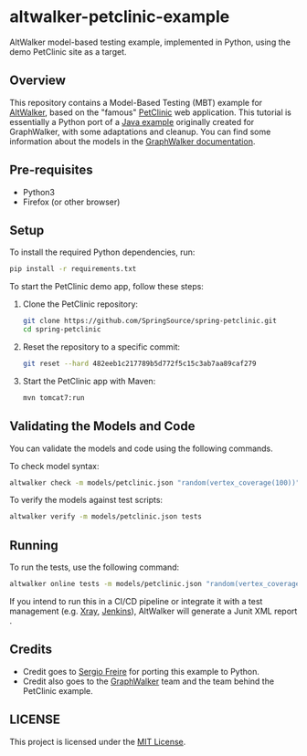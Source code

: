# altwalker-petclinic-example

AltWalker model-based testing example, implemented in Python, using the demo PetClinic site as a target.

## Overview

This repository contains a Model-Based Testing (MBT) example for [AltWalker](https://altwalker.github.io/altwalker/), based on the "famous" [PetClinic](https://github.com/spring-projects/spring-petclinic) web application. This tutorial is essentially a Python port of a [Java example](https://github.com/GraphWalker/graphwalker-example/tree/master/java-petclinic) originally created for GraphWalker, with some adaptations and cleanup. You can find some information about the models in the [GraphWalker documentation](https://github.com/GraphWalker/graphwalker-project/wiki/PetClinic).

## Pre-requisites

- Python3
- Firefox (or other browser)

## Setup

To install the required Python dependencies, run:

```bash
pip install -r requirements.txt
```

To start the PetClinic demo app, follow these steps:

1. Clone the PetClinic repository:

    ```bash
    git clone https://github.com/SpringSource/spring-petclinic.git
    cd spring-petclinic
    ```

1. Reset the repository to a specific commit:

    ```bash
    git reset --hard 482eeb1c217789b5d772f5c15c3ab7aa89caf279
    ```

1. Start the PetClinic app with Maven:

    ```bash
    mvn tomcat7:run
    ```

## Validating the Models and Code

You can validate the models and code using the following commands.

To check model syntax:

```bash
altwalker check -m models/petclinic.json "random(vertex_coverage(100))"
```

To verify the models against test scripts:

```bash
altwalker verify -m models/petclinic.json tests
```

## Running

To run the tests, use the following command:

```bash
altwalker online tests -m models/petclinic.json "random(vertex_coverage(100))" --report-xml-file altwalker.xml
```

If you intend to run this in a CI/CD pipeline or integrate it with a test management (e.g. [Xray](https://getxray.app), [Jenkins](https://www.jenkins.io/)), AltWalker will generate a Junit XML report .

## Credits

* Credit goes to [Sergio Freire](https://twitter.com/darktelecom) for porting this example to Python.
* Credit also goes to the [GraphWalker](https://graphwalker.github.io/) team and the team behind the PetClinic example.

## LICENSE

This project is licensed under the [MIT License](LICENSE).

